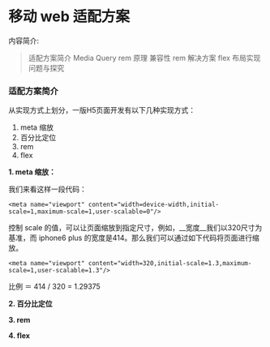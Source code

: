 # 移动 web 适配方案

内容简介:

> 适配方案简介
> Media Query
> rem 原理
> 兼容性 rem 解决方案
> flex 布局实现
> 问题与探究

### 适配方案简介

从实现方式上划分，一版H5页面开发有以下几种实现方式：

1. meta 缩放
2. 百分比定位
3. rem
4. flex


__1. meta 缩放：__

我们来看这样一段代码：

```
<meta name="viewport" content="width=device-width,initial-scale=1,maximum-scale=1,user-scalable=0"/>
```

控制 scale 的值，可以让页面缩放到指定尺寸，例如，__宽度__我们以320尺寸为基准，而 iphone6 plus 的宽度是414。那么我们可以通过如下代码将页面进行缩放。

```
<meta name="viewport" content="width=320,initial-scale=1.3,maximum-scale=1,user-scalable=1.3"/>
```

比例 ＝ 414 / 320 = 1.29375

__2. 百分比定位__

__3. rem__

__4. flex__